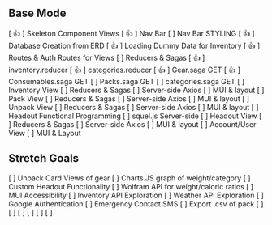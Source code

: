 ## Base Mode
[ 👍 ] Skeleton Component Views
[ 👍 ] Nav Bar 
  [ ] Nav Bar STYLING
[ 👍 ] Database Creation from ERD
[ 👍 ] Loading Dummy Data for Inventory
[ 👍 ] Routes & Auth Routes for Views
[ ] Reducers & Sagas
  [ 👍 ] inventory.reducer
  [ 👍 ] categories.reducer
  [ 👍 ] Gear.saga GET
  [ 👍 ] Consumables.saga GET
  [ ] Packs.saga GET
  [ ] categories.saga GET
[ ] Inventory View
  [ ] Reducers & Sagas
  [ ] Server-side Axios
  [ ] MUI & layout
[ ] Pack View
  [ ] Reducers & Sagas
  [ ] Server-side Axios
  [ ] MUI & layout
[ ] Unpack View
  [ ] Reducers & Sagas
  [ ] Server-side Axios
  [ ] MUI & layout
[ ] Headout Functional Programming
  [ ] squel.js Server-side
[ ] Headout View
  [ ] Reducers & Sagas
  [ ] Server-side Axios
  [ ] MUI & layout
[ ] Account/User View
  [ ] MUI & Layout

## Stretch Goals
[ ] Unpack Card Views of gear
  [ ] Charts.JS graph of weight/category
[ ] Custom Headout Functionality
[ ] Wolfram API for weight/caloric ratios
[ ] MUI Accessibility
[ ] Inventory API Exploration
[ ] Weather API Exploration
[ ] Google Authentication
[ ] Emergency Contact SMS 
[ ] Export .csv of pack
[ ]
[ ]
[ ]
[ ]
[ ]
[ ]
